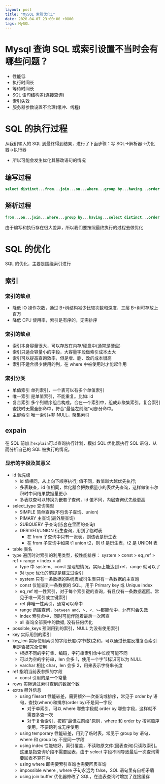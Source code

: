 ```yaml
---
layout: post
title: "MySQL 索引优化1"
date: 2020-04-07 23:00:00 +0800
tags: MySQL
---
```


# Mysql 查询 SQL 或索引设置不当时会有哪些问题？

- 性能低
- 执行时间长
- 等待时间长
- SQL 语句结构差(连接查询)
- 索引失效
- 服务器参数设置不合理(缓冲、线程)

# SQL 的执行过程

从我们输入的 SQL 到最终得到结果，进行了下面步骤：写 SQL->解析器->优化器->执行器

- 所以可能会发生优化其篡改语句的情况

## 编写过程

```SQL
select distinct...from...join...on...where...group by...having...order by...limit
```

## 解析过程

```SQL
from...on...join...where...group by...having...select distinct...order by...limit
```

由于编写和执行存在很大差异，所以我们要按照最终执行的过程去做优化

# SQL 的优化

SQL 的优化，主要是围绕索引进行

## 索引

### 索引的缺点

- 降低 IO 操作次数，通过 B+树结构减少比较次数和深度，三层 B+树可存放上百万
- 降低 CPU 使用率，索引是有序的，无需排序

### 索引的缺点

- 索引本身容量很大，可以存放在内存/硬盘中(通常是硬盘)
- 索引只适合容量小的字段，大容量字段做索引成本太大
- 索引可以提高查询效率，但是增、删、改的成本很高
- 索引不适合很少使用的列，在 where 中被使用时才能起作用

### 索引分类

- 单值索引 单列索引，一个表可以有多个单值索引
- 唯一索引 是单值索引，不能重复。比如: id
- 复合索引 多个列顺序组合构成，合在一个索引中，组成非聚集索引。复合索引查找时无需全部命中，符合"最佳左前缀"可部分命中。
- 主键索引 唯一索引+非 NULL，聚集索引

## expain

在 SQL 前加上`explain`可以查询执行计划，模拟 SQL 优化器执行 SQL 语句，从而分析自己的 SQL 被执行的情况。

### 显示的字段及其意义

- id 优先级
  - id 值相同，从上向下顺序执行; 值不同，数值越大越优先执行;
  - 多表联查，id 值相同，优化器会把数据量小的表优先查询，这样做笛卡尔积时中间结果数据量更小
  - 多表联查可以转换为嵌套子查询，id 值不同，内层查询优先级更高
- select_type 查询类型
  - SIMPLE 简单查询(不包含子查询、union)
  - PIMARY 主查询(最外层查询)
  - SUBQUERY 子查询(嵌套在里面的查询)
  - DERIVED/UNION 衍生查询，用到了临时表
    - 在 from 子查询中只有一张表，则该表是衍生表
    - 在 from 子查询中如果 t1 union t2，则 t1 是衍生表，t2 是 UNION 表
- table 表名
- type 遍历时对索引的利用类型，按性能排序：
  system > const > eq_ref > ref > range > index > all
  - type 中 system、const 是理想情况，实际上能达到 ref、range 就可以了
  - 对 type 优化的前提是建立过索引
  - system 只有一条数据的系统表或衍生表只有一条数据的主查询
  - const 仅能查到一条数据的 SQL，用于 Primary key 或 Unique index
  - eq_ref 唯一性索引，对于每个索引键的查询，有且仅有一条数据返回。常见于唯一索引或主键索引
  - ref 非唯一性索引，通常可以命中
  - range 范围查询，`between and, >, <, >=`都能命中，`in`有时会失效
  - index 索引命中，同时可能伴随着最后一次回查
  - all 查询全部表中的数据, 没有任何优化
- possible_keys 预测用到的索引，NULL 为没有使用索引
- key 实际用到的索引
- key_len 实际使用索引的字段长度(字节数)之和，可以通过长度反推复合索引用是否被完全使用
  - 根据不同的字符集、编码，字符串索引命中长度可能不同
  - 可以为空的字符串，len 会多 1，使用一个字节标识可以为 NULL
  - varchar 相比 char，len 会多 2，用来表示字符串长度
- ref 指明当前表参照的字段
  - const 引用的是一个常量
- rows 实际通过索引查到的数据个数
- extra 额外信息
  - using filesort 性能较差，需要额外一次查询或排序，常见于 order by 语句，查找(where)和排序(order by)不是同一字段
    - 对于单索引，可以 where 哪些字段就 order by 哪些字段，这样就不需要多查一次
    - 对于复合索引，按照"最佳左前缀"原则，where 和 order by 按照顺序使用，不要跨列或无序使用
  - using temporary 性能较差，用到了临时表，常见于 group by 语句，where 和 group by 不是同一字段
  - using index 性能较好，索引覆盖，不读取原文件(回表查询)只读取索引。这里是指查询阶段不需要回表，由于 select 字段不同导致最后一次查询需要回表不算在内
  - using where 即需要索引查询也需要回表查询
  - impossible where , where 子句永远为 false，SQL 语句里有自相矛盾
  - using join buffer 优化器修改了 SQL，在连表查询时增加了连接缓存
